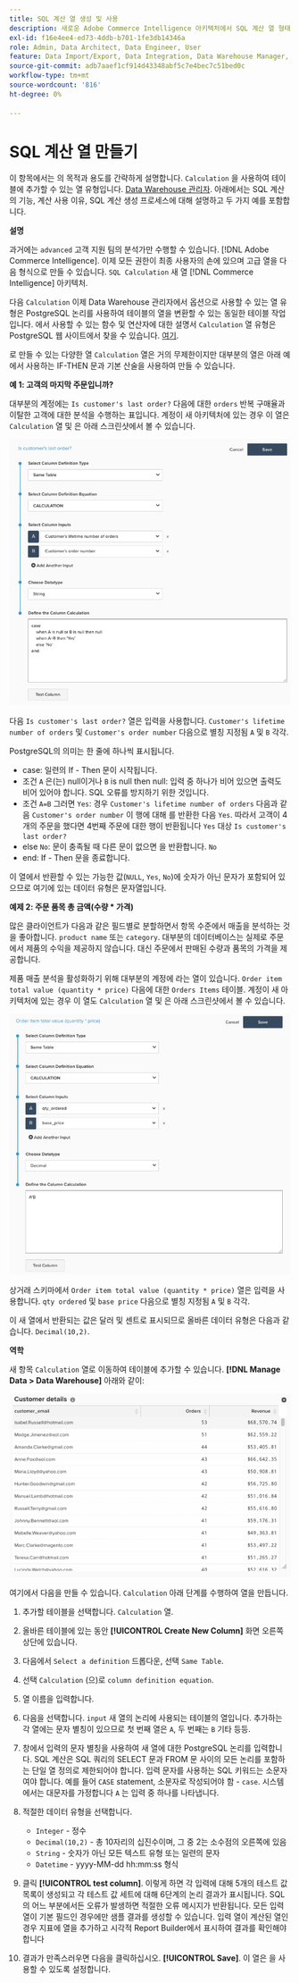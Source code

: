 ```yaml
---
title: SQL 계산 열 생성 및 사용
description: 새로운 Adobe Commerce Intelligence 아키텍처에서 SQL 계산 열 형태로 고급 열을 만드는 방법을 알아봅니다.
exl-id: f16e4ee4-ed73-4ddb-b701-1fe3db14346a
role: Admin, Data Architect, Data Engineer, User
feature: Data Import/Export, Data Integration, Data Warehouse Manager, SQL Report Builder, Commerce Tables
source-git-commit: adb7aaef1cf914d43348abf5c7e4bec7c51bed0c
workflow-type: tm+mt
source-wordcount: '816'
ht-degree: 0%

---
```


# SQL 계산 열 만들기

이 항목에서는 의 목적과 용도를 간략하게 설명합니다. `Calculation` 을 사용하여 테이블에 추가할 수 있는 열 유형입니다. [Data Warehouse 관리자](../data-warehouse-mgr/tour-dwm.md). 아래에서는 SQL 계산의 기능, 계산 사용 이유, SQL 계산 생성 프로세스에 대해 설명하고 두 가지 예를 포함합니다.

**설명**

과거에는 `advanced` 고객 지원 팀의 분석가만 수행할 수 있습니다. [!DNL Adobe Commerce Intelligence]. 이제 모든 권한이 최종 사용자의 손에 있으며 고급 열을 다음 형식으로 만들 수 있습니다. `SQL Calculation` 새 열 [!DNL Commerce Intelligence] 아키텍처.

다음 `Calculation` 이제 Data Warehouse 관리자에서 옵션으로 사용할 수 있는 열 유형은 PostgreSQL 논리를 사용하여 테이블의 열을 변환할 수 있는 동일한 테이블 작업입니다. 에서 사용할 수 있는 함수 및 연산자에 대한 설명서 `Calculation` 열 유형은 PostgreSQL 웹 사이트에서 찾을 수 있습니다. [여기](https://www.postgresql.org/docs/9.6/functions.html).

로 만들 수 있는 다양한 열 `Calculation` 열은 거의 무제한이지만 대부분의 열은 아래 예에서 사용하는 IF-THEN 문과 기본 산술을 사용하여 만들 수 있습니다.

**예 1: 고객의 마지막 주문입니까?**

대부분의 계정에는 `Is customer's last order?` 다음에 대한 `orders` 반복 구매율과 이탈한 고객에 대한 분석을 수행하는 표입니다. 계정이 새 아키텍처에 있는 경우 이 열은 `Calculation` 열 및 은 아래 스크린샷에서 볼 수 있습니다.

![](../../assets/Is_customer_s_last_order.png)

다음 `Is customer's last order?` 열은 입력을 사용합니다. `Customer's lifetime number of orders` 및 `Customer's order number` 다음으로 별칭 지정됨 `A` 및 `B` 각각.

PostgreSQL의 의미는 한 줄에 하나씩 표시됩니다.

* case: 일련의 If - Then 문이 시작됩니다.
* 조건 `A` 은(는) null이거나 `B` is null then null: 입력 중 하나가 비어 있으면 출력도 비어 있어야 합니다. SQL 오류를 방지하기 위한 것입니다.
* 조건 `A=B` 그러면 `Yes`: 경우 `Customer's lifetime number of orders` 다음과 같음 `Customer's order number` 이 행에 대해 를 반환한 다음 `Yes`. 따라서 고객이 4개의 주문을 했다면 4번째 주문에 대한 행이 반환됩니다 `Yes` 대상 `Is customer's last order?`
* else `No`: 문이 충족될 때 다른 문이 없으면 을 반환합니다. `No`
* end: If - Then 문을 종료합니다.

이 열에서 반환할 수 있는 가능한 값(`NULL`, `Yes`, `No`)에 숫자가 아닌 문자가 포함되어 있으므로 여기에 있는 데이터 유형은 문자열입니다.

**예제 2: 주문 품목 총 금액(수량 * 가격)**

많은 클라이언트가 다음과 같은 필드별로 분할하면서 항목 수준에서 매출을 분석하는 것을 좋아합니다. `product name` 또는 `category`. 대부분의 데이터베이스는 실제로 주문에서 제품의 수익을 제공하지 않습니다. 대신 주문에서 판매된 수량과 품목의 가격을 제공합니다.

제품 매출 분석을 활성화하기 위해 대부분의 계정에 라는 열이 있습니다. `Order item total value (quantity * price)` 다음에 대한 `Orders Items` 테이블. 계정이 새 아키텍처에 있는 경우 이 열도 `Calculation` 열 및 은 아래 스크린샷에서 볼 수 있습니다.

![](../../assets/Order_item_total_value.png)

상거래 스키마에서 `Order item total value (quantity * price)` 열은 입력을 사용합니다. `qty ordered` 및 `base price` 다음으로 별칭 지정됨 `A` 및 `B` 각각.

이 새 열에서 반환되는 값은 달러 및 센트로 표시되므로 올바른 데이터 유형은 다음과 같습니다. `Decimal(10,2)`.

**역학**

새 항목 `Calculation` 열로 이동하여 테이블에 추가할 수 있습니다. **[!DNL Manage Data > Data Warehouse]** 아래와 같이:

![](../../assets/blobid2.png)

여기에서 다음을 만들 수 있습니다. `Calculation` 아래 단계를 수행하여 열을 만듭니다.

1. 추가할 테이블을 선택합니다. `Calculation` 열.
1. 올바른 테이블에 있는 동안 **[!UICONTROL Create New Column]** 화면 오른쪽 상단에 있습니다.
1. 다음에서 `Select a definition` 드롭다운, 선택 `Same Table`.
1. 선택 `Calculation` (으)로 `column definition equation`.
1. 열 이름을 입력합니다.
1. 다음을 선택합니다. `input` 새 열의 논리에 사용되는 테이블의 열입니다. 추가하는 각 열에는 문자 별칭이 있으므로 첫 번째 열은 `A`, 두 번째는 `B` 기타 등등.
1. 창에서 입력의 문자 별칭을 사용하여 새 열에 대한 PostgreSQL 논리를 입력합니다. SQL 계산은 SQL 쿼리의 SELECT 문과 FROM 문 사이의 모든 논리를 포함하는 단일 열 정의로 제한되어야 합니다. 입력 문자를 사용하는 SQL 키워드는 소문자여야 합니다. 예를 들어 `CASE` statement, 소문자로 작성되어야 함 - `case`. 시스템에서는 대문자를 가정합니다 `A` 는 입력 중 하나를 나타냅니다.
1. 적절한 데이터 유형을 선택합니다.
   * `Integer` - 정수
   * `Decimal(10,2)` - 총 10자리의 십진수이며, 그 중 2는 소수점의 오른쪽에 있음
   * `String` - 숫자가 아닌 모든 텍스트 유형 또는 일련의 문자
   * `Datetime` - yyyy-MM-dd hh:mm:ss 형식

1. 클릭 **[!UICONTROL test column]**. 이렇게 하면 각 입력에 대해 5개의 테스트 값 목록이 생성되고 각 테스트 값 세트에 대해 6단계의 논리 결과가 표시됩니다. SQL의 어느 부분에서든 오류가 발생하면 적절한 오류 메시지가 반환됩니다. 모든 입력 열이 기본 필드인 경우에만 샘플 결과를 생성할 수 있습니다. 입력 열이 계산된 열인 경우 지표에 열을 추가하고 시각적 Report Builder에서 표시하여 결과를 확인해야 합니다

1. 결과가 만족스러우면 다음을 클릭하십시오. **[!UICONTROL Save]**. 이 열은 을 사용할 수 있도록 설정합니다.

